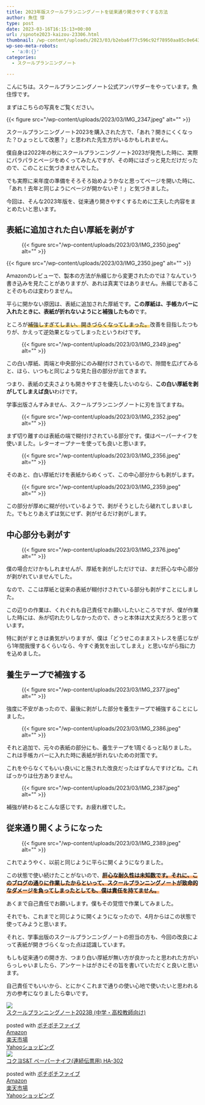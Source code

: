 ```yaml
---
title: 2023年版スクールプランニングノートを従来通り開きやすくする方法
author: 魚住 惇
type: post
date: 2023-03-16T16:15:13+00:00
url: /spnote2023-kaizou-23306.html
thumbnail: /wp-content/uploads/2023/03/b2eba6f77c596c92f78950aa85c0e643.jpg
wp-seo-meta-robots:
  - 'a:0:{}'
categories:
  - スクールプランニングノート

---
```

こんにちは。スクールプランニングノート公式アンバサダーをやっています。魚住惇です。

まずはこちらの写真をご覧ください。

{{< figure src="/wp-content/uploads/2023/03/IMG_2347.jpeg" alt="" >}} 

スクールプランニングノート2023を購入された方で、「あれ？開きにくくなった？ひょっとして改悪？」と思われた先生方がいるかもしれません。

僕自身は2022年の秋にスクールプランニングノート2023が発売した時に、実際にパラパラとページをめくってみたんですが、その時にはざっと見ただけだったので、このことに気づきませんでした。

でも実際に来年度の準備をそろそろ始めようかなと思ってページを開いた時に、「あれ！去年と同じようにページが開かないぞ！」と気づきました。

今回は、そんな2023年版を、従来通り開きやすくするために工夫した内容をまとめたいと思います。

## 表紙に追加された白い厚紙を剥がす


<figure class="wp-block-image">{{< figure src="/wp-content/uploads/2023/03/IMG_2350.jpeg" alt="" >}} </figure> 

{{< figure src="/wp-content/uploads/2023/03/IMG_2350.jpeg" alt="" >}}

Amazonのレビューで、製本の方法が糸綴じから変更されたのでは？なんていう書き込みを見たことがありますが、あれは真実ではありません。糸綴じであることそのものは変わりません。

平らに開かない原因は、表紙に追加された厚紙です。**この厚紙は、手帳カバーに入れたときに、表紙が折れないようにと補強したもの**です。

ところが<span style="background-image: linear-gradient(transparent 60%, rgba(252, 185, 0, 0.5) 60%)" class="sme-highlighter">補強しすぎてしまい、開きづらくなってしまった。</span>改善を目指したつもりが、かえって逆効果となってしまったというわけです。
<figure class="wp-block-image">

{{< figure src="/wp-content/uploads/2023/03/IMG_2349.jpeg" alt="" >}} </figure> 

この白い厚紙、両端と中央部分にのみ糊付けされているので、隙間を広げてみると、ほら、いつもと同じような見た目の部分が出てきます。

つまり、表紙の丈夫さよりも開きやすさを優先したいのなら、**この白い厚紙を剥がしてしまえば良い**わけです。

学事出版さんすみません、スクールプランニングノートに刃を当てますね。
<figure class="wp-block-image">

{{< figure src="/wp-content/uploads/2023/03/IMG_2352.jpeg" alt="" >}} </figure> 

まず切り離すのは表紙の端で糊付けされている部分です。僕はペーパーナイフを使いました。レターオープナーを使っても良いと思います。
<figure class="wp-block-image">

{{< figure src="/wp-content/uploads/2023/03/IMG_2356.jpeg" alt="" >}} </figure> 

そのあと、白い厚紙だけを表紙からめくって、この中心部分からも剥がします。
<figure class="wp-block-image">

{{< figure src="/wp-content/uploads/2023/03/IMG_2359.jpeg" alt="" >}} </figure> 

この部分が厚めに糊が付いているようで、剥がそうとしたら破れてしまいました。でもとりあえずは気にせず、剥がせるだけ剥がします。

## 中心部分も剥がす
<figure class="wp-block-image">

{{< figure src="/wp-content/uploads/2023/03/IMG_2376.jpeg" alt="" >}} </figure> 

僕の場合だけかもしれませんが、厚紙を剥がしただけでは、まだ肝心な中心部分が剥がれていませんでした。

なので、ここは厚紙と従来の表紙が糊付けされている部分も剥がすことにしました。

この辺りの作業は、くれぐれも自己責任でお願いしたいところですが、僕が作業した時には、糸が切れたりしなかったので、きっと本体は大丈夫だろうと思っています。

特に剥がすときは勇気がいりますが、僕は「どうせこのままストレスを感じながら1年間我慢するくらいなら、今すぐ勇気を出してしまえ」と思いながら指に力を込めました。

## 養生テープで補強する
<figure class="wp-block-image">

{{< figure src="/wp-content/uploads/2023/03/IMG_2377.jpeg" alt="" >}} </figure> 

強度に不安があったので、最後に剥がした部分を養生テープで補強することにしました。
<figure class="wp-block-image">

{{< figure src="/wp-content/uploads/2023/03/IMG_2386.jpeg" alt="" >}} </figure> 

それと追加で、元々の表紙の部分にも、養生テープを1周ぐるっと貼りました。これは手帳カバーに入れた時に表紙が折れないための対策です。

これをやらなくてもいい良いにと施された改良だったはずなんですけどね。こればっかりは仕方ありません。
<figure class="wp-block-image">

{{< figure src="/wp-content/uploads/2023/03/IMG_2387.jpeg" alt="" >}} </figure> 

補強が終わるとこんな感じです。お疲れ様でした。

## 従来通り開くようになった
<figure class="wp-block-image">

{{< figure src="/wp-content/uploads/2023/03/IMG_2389.jpeg" alt="" >}} </figure> 

これでようやく、以前と同じように平らに開くようになりました。

この状態で使い続けたことがないので、**<span style="background-image: linear-gradient(transparent 60%, rgba(255, 105, 0, 0.5) 60%)" class="sme-highlighter">肝心な耐久性は未知数です。それに、このブログの通りに作業したからといって、スクールプランニングノートが致命的なダメージを負ってしまったとしても、僕は責任を持てません。</span>**

あくまで自己責任でお願いします。僕もその覚悟で作業してみました。

それでも、これまでと同じように開くようになったので、4月からはこの状態で使ってみようと思います。

それと、学事出版のスクールプランニングノートの担当の方も、今回の改良によって表紙が開きづらくなった点は認識しています。

もしも従来通りの開き方、つまり白い厚紙が無い方が良かったと思われた方がいらっしゃいましたら、アンケートはがきにその旨を書いていただくと良いと思います。

自己責任でもいいから、とにかくこれまで通りの使い心地で使いたいと思われる方の参考になりましたら幸いです。

<div class="cstmreba">
  <div class="kaerebalink-box">
    <div class="kaerebalink-image">
      <a href="https://www.amazon.co.jp/dp/4761928670?tag=jun3010me-22&#038;linkCode=ogi&#038;th=1&#038;psc=1" target="_blank" rel="noopener"><img decoding="async" src="https://m.media-amazon.com/images/I/11HMID+xi+L._SL160_.jpg" style="border: none;" /></a>
    </div>
    <div class="kaerebalink-info">
      <div class="kaerebalink-name">
        <a href="https://www.amazon.co.jp/dp/4761928670?tag=jun3010me-22&#038;linkCode=ogi&#038;th=1&#038;psc=1" target="_blank" rel="noopener">スクールプランニングノート2023B (中学・高校教師向け)</a></p> 
        <div class="kaerebalink-powered-date">
          posted with <a href="http://jun3010.me/pochipochi5.php" rel="nofollow noopener" target="_blank">ポチポチファイブ</a>
        </div>
      </div>
      <div class="kaerebalink-link1">
        <div class="shoplinkamazon">
          <a href="https://www.amazon.co.jp/gp/search?keywords=スクールプランニングノート2023B&#038;tag=jun3010me-22" target="_blank" rel="noopener">Amazon</a>
        </div>
        <div class="shoplinkrakuten">
          <a href="https://hb.afl.rakuten.co.jp/hgc/10ef1d94.c90f9829.10ef1d95.53606a39/?pc=https%3A%2F%2Fsearch.rakuten.co.jp%2Fsearch%2Fmall%2Fスクールプランニングノート2023B%2F-%2Ff.1-p.1-s.1-sf.0-st.A-v.2%3Fx%3D0%26scid%3Daf_ich_link_urltxt%26m%3Dhttp%3A%2F%2Fm.rakuten.co.jp%2F" target="_blank" rel="noopener">楽天市場</a>
        </div>
        <div class="shoplinkyahoo">
          <a href="https://ck.jp.ap.valuecommerce.com/servlet/referral?sid=3040825&pid=884909937&vc_url=http%3A%2F%2Fsearch.shopping.yahoo.co.jp%2Fsearch%3Fp%3Dスクールプランニングノート2023B "vcptn=kaereba" target="_blank" >Yahooショッピング<img decoding="async" loading="lazy" src="//ad.jp.ap.valuecommerce.com/servlet/gifbanner?sid=3040825&#038;pid=884909937" height="1" width="1" border="0" /></a>
        </div>
      </div>
    </div>
    <div class="booklink-footer">
    </div>
  </div>
</div>

<div class="cstmreba">
  <div class="kaerebalink-box">
    <div class="kaerebalink-image">
      <a href="https://www.amazon.co.jp/dp/B0012R4D58?tag=jun3010me-22&#038;linkCode=ogi&#038;th=1&#038;psc=1" target="_blank" rel="noopener"><img decoding="async" src="https://m.media-amazon.com/images/I/31sVrw5CB3L._SL160_.jpg" style="border: none;" /></a>
    </div>
    <div class="kaerebalink-info">
      <div class="kaerebalink-name">
        <a href="https://www.amazon.co.jp/dp/B0012R4D58?tag=jun3010me-22&#038;linkCode=ogi&#038;th=1&#038;psc=1" target="_blank" rel="noopener">コクヨS&T ペーパーナイフ(連続伝票用) HA-302</a></p> 
        <div class="kaerebalink-powered-date">
          posted with <a href="http://jun3010.me/pochipochi5.php" rel="nofollow noopener" target="_blank">ポチポチファイブ</a>
        </div>
      </div>
      <div class="kaerebalink-link1">
        <div class="shoplinkamazon">
          <a href="https://www.amazon.co.jp/gp/search?keywords=HA-302&#038;tag=jun3010me-22" target="_blank" rel="noopener">Amazon</a>
        </div>
        <div class="shoplinkrakuten">
          <a href="https://hb.afl.rakuten.co.jp/hgc/10ef1d94.c90f9829.10ef1d95.53606a39/?pc=https%3A%2F%2Fsearch.rakuten.co.jp%2Fsearch%2Fmall%2FHA-302%2F-%2Ff.1-p.1-s.1-sf.0-st.A-v.2%3Fx%3D0%26scid%3Daf_ich_link_urltxt%26m%3Dhttp%3A%2F%2Fm.rakuten.co.jp%2F" target="_blank" rel="noopener">楽天市場</a>
        </div>
        <div class="shoplinkyahoo">
          <a href="https://ck.jp.ap.valuecommerce.com/servlet/referral?sid=3040825&pid=884909937&vc_url=http%3A%2F%2Fsearch.shopping.yahoo.co.jp%2Fsearch%3Fp%3DHA-302 "vcptn=kaereba" target="_blank" >Yahooショッピング<img decoding="async" loading="lazy" src="//ad.jp.ap.valuecommerce.com/servlet/gifbanner?sid=3040825&#038;pid=884909937" height="1" width="1" border="0" /></a>
        </div>
      </div>
    </div>
    <div class="booklink-footer">
    </div>
  </div>
</div>